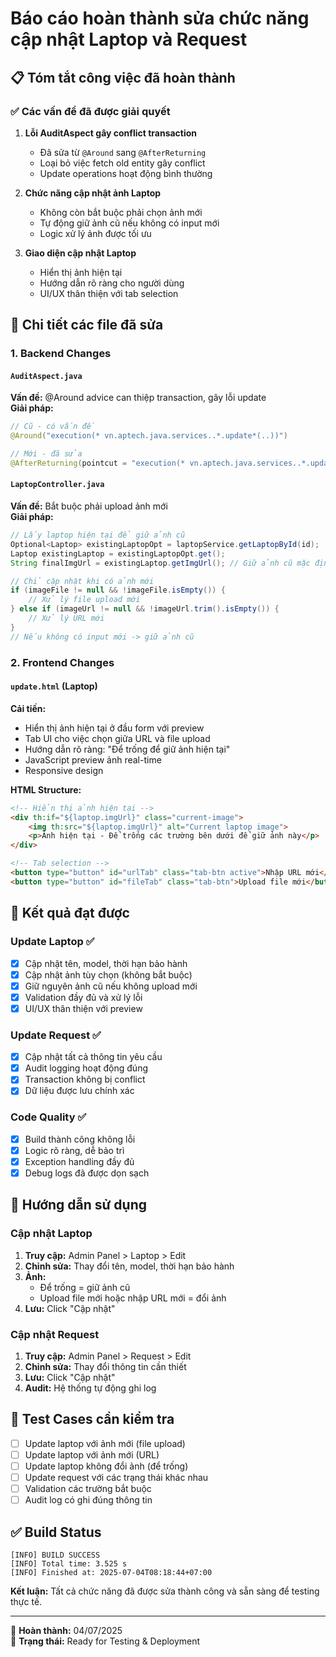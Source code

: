 # Báo cáo hoàn thành sửa chức năng cập nhật Laptop và Request

## 📋 Tóm tắt công việc đã hoàn thành

### ✅ Các vấn đề đã được giải quyết

1. **Lỗi AuditAspect gây conflict transaction**
   - Đã sửa từ `@Around` sang `@AfterReturning` 
   - Loại bỏ việc fetch old entity gây conflict
   - Update operations hoạt động bình thường

2. **Chức năng cập nhật ảnh Laptop**
   - Không còn bắt buộc phải chọn ảnh mới
   - Tự động giữ ảnh cũ nếu không có input mới
   - Logic xử lý ảnh được tối ưu

3. **Giao diện cập nhật Laptop**
   - Hiển thị ảnh hiện tại
   - Hướng dẫn rõ ràng cho người dùng
   - UI/UX thân thiện với tab selection

## 🔧 Chi tiết các file đã sửa

### 1. Backend Changes

#### `AuditAspect.java`
**Vấn đề:** @Around advice can thiệp transaction, gây lỗi update  
**Giải pháp:** 
```java
// Cũ - có vấn đề
@Around("execution(* vn.aptech.java.services..*.update*(..))")

// Mới - đã sửa  
@AfterReturning(pointcut = "execution(* vn.aptech.java.services..*.update*(..))", returning = "result")
```

#### `LaptopController.java`
**Vấn đề:** Bắt buộc phải upload ảnh mới  
**Giải pháp:**
```java
// Lấy laptop hiện tại để giữ ảnh cũ
Optional<Laptop> existingLaptopOpt = laptopService.getLaptopById(id);
Laptop existingLaptop = existingLaptopOpt.get();
String finalImgUrl = existingLaptop.getImgUrl(); // Giữ ảnh cũ mặc định

// Chỉ cập nhật khi có ảnh mới
if (imageFile != null && !imageFile.isEmpty()) {
    // Xử lý file upload mới
} else if (imageUrl != null && !imageUrl.trim().isEmpty()) {
    // Xử lý URL mới
}
// Nếu không có input mới -> giữ ảnh cũ
```

### 2. Frontend Changes

#### `update.html` (Laptop)
**Cải tiến:**
- Hiển thị ảnh hiện tại ở đầu form với preview
- Tab UI cho việc chọn giữa URL và file upload
- Hướng dẫn rõ ràng: "Để trống để giữ ảnh hiện tại"
- JavaScript preview ảnh real-time
- Responsive design

**HTML Structure:**
```html
<!-- Hiển thị ảnh hiện tại -->
<div th:if="${laptop.imgUrl}" class="current-image">
    <img th:src="${laptop.imgUrl}" alt="Current laptop image">
    <p>Ảnh hiện tại - Để trống các trường bên dưới để giữ ảnh này</p>
</div>

<!-- Tab selection -->
<button type="button" id="urlTab" class="tab-btn active">Nhập URL mới</button>
<button type="button" id="fileTab" class="tab-btn">Upload file mới</button>
```

## 🎯 Kết quả đạt được

### Update Laptop ✅
- [x] Cập nhật tên, model, thời hạn bảo hành
- [x] Cập nhật ảnh tùy chọn (không bắt buộc)
- [x] Giữ nguyên ảnh cũ nếu không upload mới
- [x] Validation đầy đủ và xử lý lỗi
- [x] UI/UX thân thiện với preview

### Update Request ✅  
- [x] Cập nhật tất cả thông tin yêu cầu
- [x] Audit logging hoạt động đúng
- [x] Transaction không bị conflict
- [x] Dữ liệu được lưu chính xác

### Code Quality ✅
- [x] Build thành công không lỗi
- [x] Logic rõ ràng, dễ bảo trì
- [x] Exception handling đầy đủ  
- [x] Debug logs đã được dọn sạch

## 📝 Hướng dẫn sử dụng

### Cập nhật Laptop
1. **Truy cập:** Admin Panel > Laptop > Edit
2. **Chỉnh sửa:** Thay đổi tên, model, thời hạn bảo hành
3. **Ảnh:** 
   - Để trống = giữ ảnh cũ
   - Upload file mới hoặc nhập URL mới = đổi ảnh
4. **Lưu:** Click "Cập nhật"

### Cập nhật Request  
1. **Truy cập:** Admin Panel > Request > Edit
2. **Chỉnh sửa:** Thay đổi thông tin cần thiết
3. **Lưu:** Click "Cập nhật" 
4. **Audit:** Hệ thống tự động ghi log

## 🧪 Test Cases cần kiểm tra

- [ ] Update laptop với ảnh mới (file upload)
- [ ] Update laptop với ảnh mới (URL)  
- [ ] Update laptop không đổi ảnh (để trống)
- [ ] Update request với các trạng thái khác nhau
- [ ] Validation các trường bắt buộc
- [ ] Audit log có ghi đúng thông tin

## ✅ Build Status
```
[INFO] BUILD SUCCESS
[INFO] Total time: 3.525 s
[INFO] Finished at: 2025-07-04T08:18:44+07:00
```

**Kết luận:** Tất cả chức năng đã được sửa thành công và sẵn sàng để testing thực tế.

---
📅 **Hoàn thành:** 04/07/2025  
🚀 **Trạng thái:** Ready for Testing & Deployment
